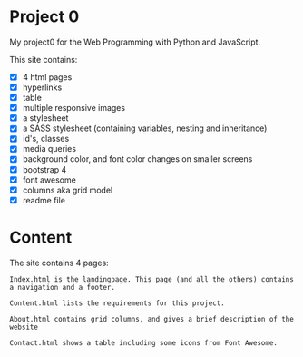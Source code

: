 # Project 0

My project0 for the Web Programming with Python and JavaScript.

This site contains:
- [x] 4 html pages
- [x] hyperlinks
- [x] table
- [x] multiple responsive images
- [x] a stylesheet
- [x] a SASS stylesheet (containing variables, nesting and inheritance)
- [x] id's, classes
- [x] media queries
- [x] background color, and font color changes on smaller screens
- [x] bootstrap 4
- [x] font awesome
- [x] columns aka grid model
- [x] readme file

# Content
The site contains 4 pages:
```
Index.html is the landingpage. This page (and all the others) contains a navigation and a footer.

Content.html lists the requirements for this project.

About.html contains grid columns, and gives a brief description of the website

Contact.html shows a table including some icons from Font Awesome.
```
